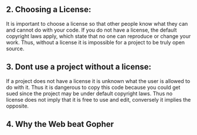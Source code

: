 ## 2. Choosing a License:
It is important to choose a license so that other people know what they can and cannot do with your code. If you do not have a license, the default copyright laws apply, which state that no one can reproduce or change your work. Thus, without a license it is impossible for a project to be truly open source.

## 3. Dont use a project without a license:
If a project does not have a license it is unknown what the user is allowed to do with it. Thus it is dangerous to copy this code because you could get sued since the project may be under default copyright laws. Thus no license does not imply that it is free to use and edit, conversely it implies the opposite.

## 4. Why the Web beat Gopher

